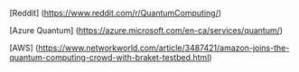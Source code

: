 [Reddit] (https://www.reddit.com/r/QuantumComputing/)

[Azure Quantum] (https://azure.microsoft.com/en-ca/services/quantum/)

[AWS] (https://www.networkworld.com/article/3487421/amazon-joins-the-quantum-computing-crowd-with-braket-testbed.html)
